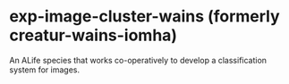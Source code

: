 exp-image-cluster-wains (formerly creatur-wains-iomha)
=======================

An ALife species that works co-operatively to develop a classification system for images.
